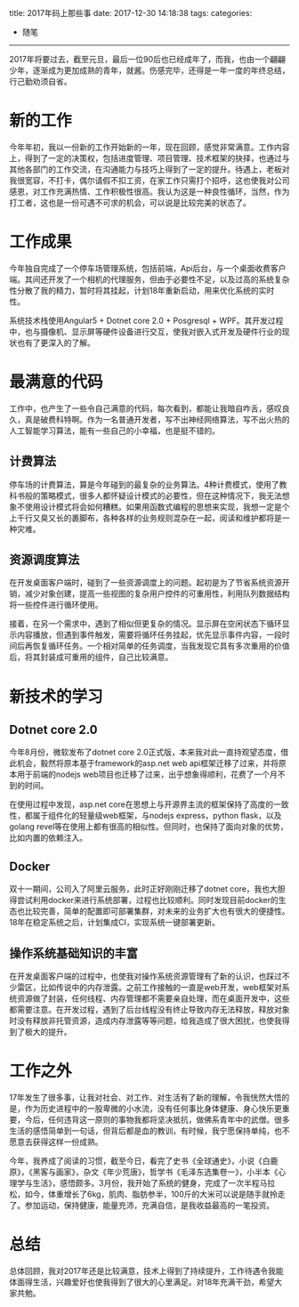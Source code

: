 title: 2017年码上那些事
date: 2017-12-30 14:18:38
tags:
categories:
- 随笔
---

2017年将要过去，截至元旦，最后一位90后也已经成年了，而我，也由一个翩翩少年，逐渐成为更加成熟的青年，就酱。伤感完毕，还得是一年一度的年终总结，行己勤劝须自省。

# 新的工作
今年年初，我以一份新的工作开始新的一年，现在回顾，感觉非常满意。工作内容上，得到了一定的决策权，包括进度管理、项目管理、技术框架的抉择，也通过与其他各部门的工作交流，在沟通能力与技巧上得到了一定的提升。待遇上，老板对我很宽容，不打卡，偶尔请假不扣工资，在家工作只需打个招呼，这也使我对公司感恩，对工作充满热情、工作积极性很高。我认为这是一种良性循环，当然，作为打工者，这也是一份可遇不可求的机会，可以说是比较完美的状态了。

# 工作成果
今年独自完成了一个停车场管理系统，包括前端，Api后台，与一个桌面收费客户端。其间还开发了一个相机的代理服务，但由于必要性不足，以及过高的系统复杂性分散了我的精力，暂时将其挂起，计划18年重新启动，用来优化系统的实时性。

系统技术栈使用Angular5 + Dotnet core 2.0 + Posgresql + WPF。其开发过程中，也与摄像机、显示屏等硬件设备进行交互，使我对嵌入式开发及硬件行业的现状也有了更深入的了解。

# 最满意的代码
工作中，也产生了一些令自己满意的代码，每次看到，都能让我暗自咋舌，感叹良久，真是破费科特啊。作为一名普通开发者，写不出神经网络算法，写不出火热的人工智能学习算法，能有一些自己的小幸福，也是挺不错的。

## 计费算法
停车场的计费算法，算是今年碰到的最复杂的业务算法。4种计费模式，使用了教科书般的策略模式，很多人都怀疑设计模式的必要性，但在这种情况下，我无法想象不使用设计模式将会如何糟糕。如果用函数式编程的思想来实现，我想一定是个上千行又臭又长的裹脚布，各种各样的业务规则混杂在一起，阅读和维护都将是一种灾难。

## 资源调度算法
在开发桌面客户端时，碰到了一些资源调度上的问题。起初是为了节省系统资源开销，减少对象创建，提高一些视图的复杂用户控件的可重用性，利用队列数据结构将一些控件进行循环使用。

接着，在另一个需求中，遇到了相似但更复杂的情况。显示屏在空闲状态下循环显示内容播放，但遇到事件触发，需要将循环任务挂起，优先显示事件内容，一段时间后再恢复循环任务。一个相对简单的任务调度，当我发现它具有多次重用的价值后，将其封装成可重用的组件，自己比较满意。

# 新技术的学习

## Dotnet core 2.0 
今年8月份，微软发布了dotnet core 2.0正式版，本来我对此一直持观望态度，借此机会，毅然将原本基于framework的asp.net web api框架迁移了过来，并将原本用于前端的nodejs web项目也迁移了过来，出乎想象得顺利，花费了一个月不到的时间。

在使用过程中发现，asp.net core在思想上与开源界主流的框架保持了高度的一致性，都属于组件化的轻量级web框架，与nodejs express，python flask，以及golang revel等在使用上都有很高的相似性。但同时，也保持了面向对象的优势，比如内置的依赖注入。

## Docker
双十一期间，公司入了阿里云服务，此时正好刚刚迁移了dotnet core，我也大胆得尝试利用docker来进行系统部署，过程也比较顺利。同时发现目前docker的生态也比较完善，简单的配置即可部署集群，对未来的业务扩大也有很大的便捷性。18年在稳定系统之后，计划集成CI，实现系统一键部署更新。

## 操作系统基础知识的丰富
在开发桌面客户端的过程中，也使我对操作系统资源管理有了新的认识，也踩过不少雷区，比如传说中的内存泄露。之前工作接触的一直是web开发，web框架对系统资源做了封装，任何线程、内存管理都不需要亲自处理，而在桌面开发中，这些都需要注意。在开发过程，遇到了后台线程没有终止导致内存无法释放，释放对象时没有释放非托管资源，造成内存泄露等等问题，给我造成了很大困扰，也使我得到了极大的提升。

# 工作之外
17年发生了很多事，让我对社会、对工作、对生活有了新的理解，令我恍然大悟的是，作为历史进程中的一股卑微的小水流，没有任何事比身体健康、身心快乐更重要，今后，任何违背这一原则的事物我都将坚决抵抗，做佛系青年中的武僧。很多生活的感悟简单到一句话，但背后都是血的教训，有时候，我宁愿保持单纯，也不愿意去获得这样一份成熟。

今年，我养成了阅读的习惯，截至今日，看完了史书《全球通史》，小说《白鹿原》，《黑客与画家》，杂文《年少荒唐》，哲学书《毛泽东选集卷一》，小半本《心理学与生活》，感悟颇多。3月份，我开始了系统的健身，完成了一次半程马拉松，如今，体重增长了6kg，肌肉、脂肪参半，100斤的大米可以说是随手就拎走了。参加运动，保持健康，能量充沛，充满自信，是我收益最高的一笔投资。

# 总结
总体回顾，我对2017年还是比较满意，技术上得到了持续提升，工作待遇令我能体面得生活，兴趣爱好也使我得到了很大的心里满足。对18年充满干劲，希望大家共勉。
